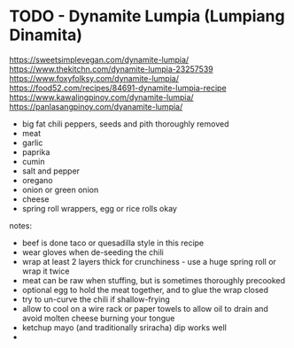 # TODO - Dynamite Lumpia (Lumpiang Dinamita)

https://sweetsimplevegan.com/dynamite-lumpia/
https://www.thekitchn.com/dynamite-lumpia-23257539
https://www.foxyfolksy.com/dynamite-lumpia/
https://food52.com/recipes/84691-dynamite-lumpia-recipe
https://www.kawalingpinoy.com/dynamite-lumpia/
https://panlasangpinoy.com/dyanamite-lumpia/

* big fat chili peppers, seeds and pith thoroughly removed
* meat
* garlic
* paprika
* cumin
* salt and pepper
* oregano
* onion or green onion
* cheese
* spring roll wrappers, egg or rice rolls okay

notes:

* beef is done taco or quesadilla style in this recipe
* wear gloves when de-seeding the chili
* wrap at least 2 layers thick for crunchiness - use a huge spring roll or wrap it twice
* meat can be raw when stuffing, but is sometimes thoroughly precooked
* optional egg to hold the meat together, and to glue the wrap closed
* try to un-curve the chili if shallow-frying
* allow to cool on a wire rack or paper towels to allow oil to drain and avoid molten cheese burning your tongue
* ketchup mayo (and traditionally sriracha) dip works well
* 